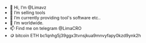 - 👋 Hi, I’m @Limavz
- 👀 I’m selling tools
- 🌱 I’m currently providing tool's software etc..
- 💞️ I’m worldwide.
- 📫 Find me on telegram @LimaCRO
- 🪙 bitcoin ETH bc1qnhg5j39ggx3tvnsjkua9mnvyfapy0kzd9ynk2h

<!---
Limavz/Limavz is a ✨ special ✨ repository because its `README.md` (this file) appears on your GitHub profile.
You can click the Preview link to take a look at your changes.
--->
